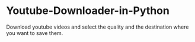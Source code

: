 # Youtube-Downloader-in-Python
Download youtube videos and select the quality and the destination where you want to save them.

